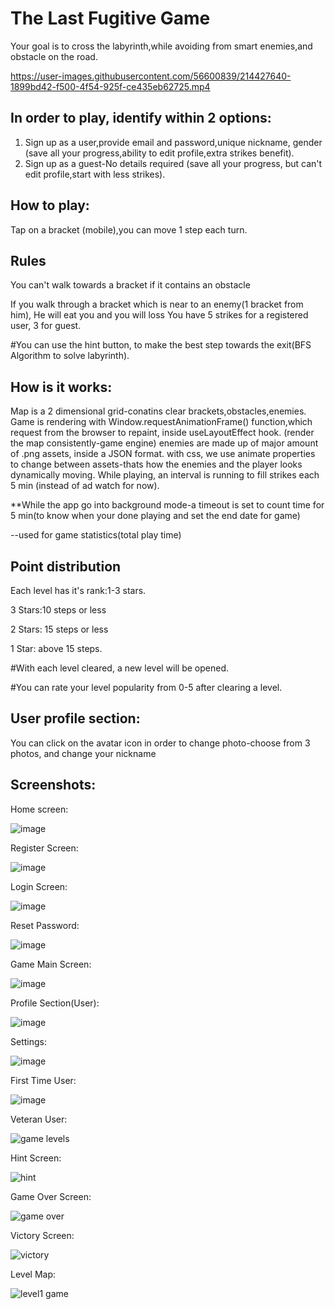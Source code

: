 # The Last Fugitive Game

Your goal is to cross the labyrinth,while avoiding from smart enemies,and obstacle on the road.


https://user-images.githubusercontent.com/56600839/214427640-1899bd42-f500-4f54-925f-ce435eb62725.mp4


## In order to play, identify within 2 options:
1) Sign up as a user,provide email and password,unique nickname, gender (save all your progress,ability to edit profile,extra strikes benefit).
2) Sign up as a guest-No details required (save all your progress, but can't edit profile,start with less strikes).

## How to play:
Tap on a bracket (mobile),you can move 1 step each turn.


## Rules
You can't walk towards a bracket if it contains an obstacle

If you walk through a bracket which is near to an enemy(1 bracket from him), He will eat you and you will loss
You have 5 strikes for a registered user, 3 for guest.

#You can use the hint button, to make the best step towards the exit(BFS Algorithm to solve labyrinth).

## How is it works:

Map is a 2 dimensional grid-conatins clear brackets,obstacles,enemies.
Game is rendering with Window.requestAnimationFrame() function,which request from the browser to repaint, inside useLayoutEffect hook.
(render the map consistently-game engine)
enemies are made up of major amount of .png assets, inside a JSON format.
with css, we use animate properties to change between assets-thats how the enemies and the player looks dynamically moving.
While playing, an interval is running to fill strikes each 5 min (instead of ad watch for now).

**While the app go into background mode-a timeout is set to count time for 5 min(to know when your done playing and set the end date for game)

--used for game statistics(total play time)

## Point distribution

Each level has it's rank:1-3 stars.

3 Stars:10 steps or less

2 Stars: 15 steps or less

1 Star: above 15 steps.

#With each level cleared, a new level will be opened.

#You can rate your level popularity from 0-5 after clearing a level.

## User profile section:


You can click on the avatar icon in order to change photo-choose from 3 photos, and change your nickname



## Screenshots:

Home screen:


![image](https://user-images.githubusercontent.com/93253836/195579123-e0c2c2e9-d1cc-48af-9a91-8466c810d40a.png)


Register Screen:


![image](https://user-images.githubusercontent.com/93253836/195579157-04544ae1-ff94-4a43-8b68-5da8ba040d9d.png)


Login Screen:


![image](https://user-images.githubusercontent.com/93253836/195579189-19fd53f2-abce-42b5-9a24-2bf5c1cc777f.png)


Reset Password:


![image](https://user-images.githubusercontent.com/93253836/195579215-a6876689-e281-419c-8af0-7c44d14f0dfd.png)


Game Main Screen:


![image](https://user-images.githubusercontent.com/93253836/195579242-e25c9be7-4bdb-404b-9ead-013a2414285a.png)


Profile Section(User):


![image](https://user-images.githubusercontent.com/93253836/195579260-cca84f26-87ba-4a20-9b09-c74e5a7e988d.png)


Settings:


![image](https://user-images.githubusercontent.com/93253836/195579282-364bd97f-fb04-4cbf-aa58-0d598c801215.png)


First Time User:


![image](https://user-images.githubusercontent.com/93253836/195579307-f3c10ca6-5fa2-43c9-a71f-5ece3e4ef031.png)


Veteran User:


![game levels](https://user-images.githubusercontent.com/93253836/195579506-346ebd15-fa49-40f3-980e-87a1c8e8f213.PNG)


Hint Screen:


![hint](https://user-images.githubusercontent.com/93253836/195579575-feeee6b3-9a7e-4986-a987-a65dff9809b0.PNG)


Game Over Screen:


![game over](https://user-images.githubusercontent.com/93253836/195579541-660ac20c-df38-4120-9942-907b60622762.PNG)


Victory Screen:


![victory](https://user-images.githubusercontent.com/93253836/195579653-2d93a017-f48f-4952-a78b-cab2054c937e.PNG)



Level Map:


![level1 game](https://user-images.githubusercontent.com/93253836/195579601-5df1afac-a411-4c1a-90c8-4e2934769811.PNG)



